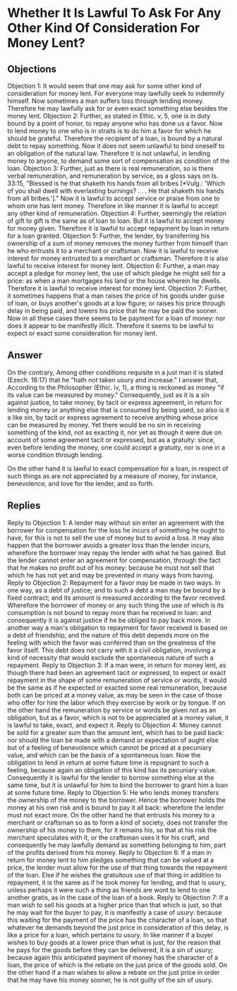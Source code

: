 # Whether It Is Lawful To Ask For Any Other Kind Of Consideration For Money Lent?
## Objections
Objection 1: It would seem that one may ask for some other kind of consideration for money lent. For everyone may lawfully seek to indemnify himself. Now sometimes a man suffers loss through lending money. Therefore he may lawfully ask for or even exact something else besides the money lent.
Objection 2: Further, as stated in Ethic. v, 5, one is in duty bound by a point of honor, to repay anyone who has done us a favor. Now to lend money to one who is in straits is to do him a favor for which he should be grateful. Therefore the recipient of a loan, is bound by a natural debt to repay something. Now it does not seem unlawful to bind oneself to an obligation of the natural law. Therefore it is not unlawful, in lending money to anyone, to demand some sort of compensation as condition of the loan.
Objection 3: Further, just as there is real remuneration, so is there verbal remuneration, and remuneration by service, as a gloss says on Is. 33:15, "Blessed is he that shaketh his hands from all bribes [*Vulg.: 'Which of you shall dwell with everlasting burnings? . . . He that shaketh his hands from all bribes.']." Now it is lawful to accept service or praise from one to whom one has lent money. Therefore in like manner it is lawful to accept any other kind of remuneration.
Objection 4: Further, seemingly the relation of gift to gift is the same as of loan to loan. But it is lawful to accept money for money given. Therefore it is lawful to accept repayment by loan in return for a loan granted.
Objection 5: Further, the lender, by transferring his ownership of a sum of money removes the money further from himself than he who entrusts it to a merchant or craftsman. Now it is lawful to receive interest for money entrusted to a merchant or craftsman. Therefore it is also lawful to receive interest for money lent.
Objection 6: Further, a man may accept a pledge for money lent, the use of which pledge he might sell for a price: as when a man mortgages his land or the house wherein he dwells. Therefore it is lawful to receive interest for money lent.
Objection 7: Further, it sometimes happens that a man raises the price of his goods under guise of loan, or buys another's goods at a low figure; or raises his price through delay in being paid, and lowers his price that he may be paid the sooner. Now in all these cases there seems to be payment for a loan of money: nor does it appear to be manifestly illicit. Therefore it seems to be lawful to expect or exact some consideration for money lent.
## Answer
On the contrary, Among other conditions requisite in a just man it is stated (Ezech. 18:17) that he "hath not taken usury and increase."
I answer that, According to the Philosopher (Ethic. iv, 1), a thing is reckoned as money "if its value can be measured by money." Consequently, just as it is a sin against justice, to take money, by tacit or express agreement, in return for lending money or anything else that is consumed by being used, so also is it a like sin, by tacit or express agreement to receive anything whose price can be measured by money. Yet there would be no sin in receiving something of the kind, not as exacting it, nor yet as though it were due on account of some agreement tacit or expressed, but as a gratuity: since, even before lending the money, one could accept a gratuity, nor is one in a worse condition through lending.

On the other hand it is lawful to exact compensation for a loan, in respect of such things as are not appreciated by a measure of money, for instance, benevolence, and love for the lender, and so forth.
## Replies
Reply to Objection 1: A lender may without sin enter an agreement with the borrower for compensation for the loss he incurs of something he ought to have, for this is not to sell the use of money but to avoid a loss. It may also happen that the borrower avoids a greater loss than the lender incurs, wherefore the borrower may repay the lender with what he has gained. But the lender cannot enter an agreement for compensation, through the fact that he makes no profit out of his money: because he must not sell that which he has not yet and may be prevented in many ways from having.
Reply to Objection 2: Repayment for a favor may be made in two ways. In one way, as a debt of justice; and to such a debt a man may be bound by a fixed contract; and its amount is measured according to the favor received. Wherefore the borrower of money or any such thing the use of which is its consumption is not bound to repay more than he received in loan: and consequently it is against justice if he be obliged to pay back more. In another way a man's obligation to repayment for favor received is based on a debt of friendship, and the nature of this debt depends more on the feeling with which the favor was conferred than on the greatness of the favor itself. This debt does not carry with it a civil obligation, involving a kind of necessity that would exclude the spontaneous nature of such a repayment.
Reply to Objection 3: If a man were, in return for money lent, as though there had been an agreement tacit or expressed, to expect or exact repayment in the shape of some remuneration of service or words, it would be the same as if he expected or exacted some real remuneration, because both can be priced at a money value, as may be seen in the case of those who offer for hire the labor which they exercise by work or by tongue. If on the other hand the remuneration by service or words be given not as an obligation, but as a favor, which is not to be appreciated at a money value, it is lawful to take, exact, and expect it.
Reply to Objection 4: Money cannot be sold for a greater sum than the amount lent, which has to be paid back: nor should the loan be made with a demand or expectation of aught else but of a feeling of benevolence which cannot be priced at a pecuniary value, and which can be the basis of a spontaneous loan. Now the obligation to lend in return at some future time is repugnant to such a feeling, because again an obligation of this kind has its pecuniary value. Consequently it is lawful for the lender to borrow something else at the same time, but it is unlawful for him to bind the borrower to grant him a loan at some future time.
Reply to Objection 5: He who lends money transfers the ownership of the money to the borrower. Hence the borrower holds the money at his own risk and is bound to pay it all back: wherefore the lender must not exact more. On the other hand he that entrusts his money to a merchant or craftsman so as to form a kind of society, does not transfer the ownership of his money to them, for it remains his, so that at his risk the merchant speculates with it, or the craftsman uses it for his craft, and consequently he may lawfully demand as something belonging to him, part of the profits derived from his money.
Reply to Objection 6: If a man in return for money lent to him pledges something that can be valued at a price, the lender must allow for the use of that thing towards the repayment of the loan. Else if he wishes the gratuitous use of that thing in addition to repayment, it is the same as if he took money for lending, and that is usury, unless perhaps it were such a thing as friends are wont to lend to one another gratis, as in the case of the loan of a book.
Reply to Objection 7: If a man wish to sell his goods at a higher price than that which is just, so that he may wait for the buyer to pay, it is manifestly a case of usury: because this waiting for the payment of the price has the character of a loan, so that whatever he demands beyond the just price in consideration of this delay, is like a price for a loan, which pertains to usury. In like manner if a buyer wishes to buy goods at a lower price than what is just, for the reason that he pays for the goods before they can be delivered, it is a sin of usury; because again this anticipated payment of money has the character of a loan, the price of which is the rebate on the just price of the goods sold. On the other hand if a man wishes to allow a rebate on the just price in order that he may have his money sooner, he is not guilty of the sin of usury.